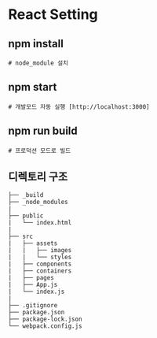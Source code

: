# React Setting 
 
## npm install

```
# node_module 설치 
```
 
## npm start  
 
```
# 개발모드 자동 실행 [http://localhost:3000]
```

## npm run build

```
# 프로덕션 모드로 빌드 
```

## 디렉토리 구조

```
├── _build
├── _node_modules
|
├── public
|   └── index.html
|
├── src
|   ├── assets
|   |   ├── images
|   |   └── styles
|   ├── components
|   ├── containers
|   ├── pages
|   ├── App.js
|   └── index.js
|
├── .gitignore
├── package.json
├── package-lock.json
└── webpack.config.js
```
